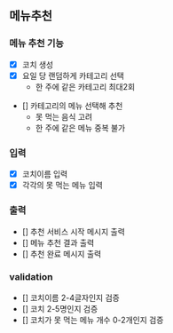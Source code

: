 ## 메뉴추천
### 메뉴 추천 기능
 - [x] 코치 생성
 - [x] 요일 당 랜덤하게 카테고리 선택
   - 한 주에 같은 카테고리 최대2회
 - [] 카테고리의 메뉴 선택해 추천
   - 못 먹는 음식 고려
   - 한 주에 같은 메뉴 중복 불가
   
### 입력
 - [x] 코치이름 입력
 - [x] 각각의 못 먹는 메뉴 입력

### 출력
 - [] 추천 서비스 시작 메시지 출력
 - [] 메뉴 추천 결과 출력
 - [] 추천 완료 메시지 출력

### validation
 - [] 코치이름 2-4글자인지 검증
 - [] 코치 2-5명인지 검증
 - [] 코치가 못 먹는 메뉴 개수 0-2개인지 검증
